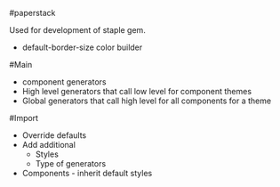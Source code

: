 #paperstack

Used for development of staple gem.

* default-border-size color builder

#Main
* component generators
* High level generators that call low level for component themes
* Global generators that call high level for all components for a theme

#Import
* Override defaults
* Add additional
	* Styles
	* Type of generators
* Components - inherit default styles
